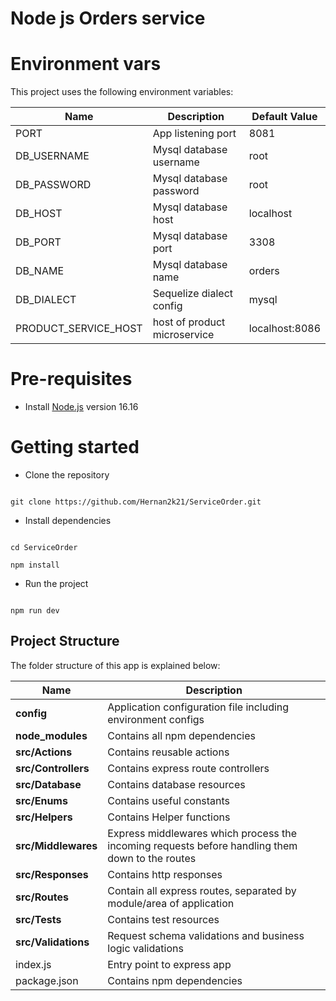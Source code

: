 # Node js Orders service

  

# Environment vars

This project uses the following environment variables:

  

| Name                          | Description                         | Default Value                                  |
| ----------------------------- | ------------------------------------| -----------------------------------------------|
|PORT | App listening port | 8081 |
|DB_USERNAME| Mysql database username |root
|DB_PASSWORD|Mysql database password|root
|DB_HOST|Mysql database host| localhost
|DB_PORT|Mysql database port| 3308
|DB_NAME|Mysql database name| orders
|DB_DIALECT| Sequelize dialect config| mysql
|PRODUCT_SERVICE_HOST|host of product microservice| localhost:8086
  

# Pre-requisites

- Install [Node.js](https://nodejs.org/en/) version 16.16

  
  

# Getting started

- Clone the repository

```

git clone https://github.com/Hernan2k21/ServiceOrder.git

```

- Install dependencies

```

cd ServiceOrder

npm install

```

- Run the project

```

npm run dev

```

  

## Project Structure

The folder structure of this app is explained below:

  

| Name | Description |
| ------------------------ | --------------------------------------------------------------------------------------------- |
| **config** | Application configuration file including environment configs |
| **node_modules** | Contains all npm dependencies
| **src/Actions** | Contains reusable actions
| **src/Controllers** | Contains express route controllers
| **src/Database** | Contains database resources
| **src/Enums** | Contains useful constants
| **src/Helpers** | Contains Helper functions
| **src/Middlewares** | Express middlewares which process the incoming requests before handling them down to the routes
| **src/Responses** | Contains http responses |
| **src/Routes** | Contain all express routes, separated by module/area of application
| **src/Tests** | Contains test resources
| **src/Validations** | Request schema validations and business logic validations
| index.js | Entry point to express app
| package.json | Contains npm dependencies